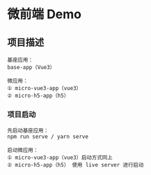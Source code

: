 # 微前端 Demo

## 项目描述
```
基座应用：
base-app（Vue3）

微应用：
① micro-vue3-app（vue3）
② micro-h5-app（h5）
```

### 项目启动
```
先启动基座应用：
npm run serve / yarn serve

启动微应用：
① micro-vue3-app（vue3）启动方式同上
② micro-h5-app（h5） 使用 live server 进行启动

```
